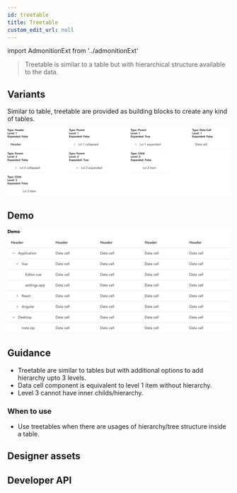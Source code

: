 ```yaml
---
id: treetable
title: Treetable
custom_edit_url: null
---
```


import AdmonitionExt from '../admonitionExt'

> Treetable is similar to a table but with hierarchical structure available to the data.


## Variants

Similar to table, treetable are provided as building blocks to create any kind of tables.

![treetable types](img/treetable-types.svg)


## Demo

![treetable demo](img/treetabl-demo.svg)


## Guidance

* Treetable are similar to tables but with additional options to add hierarchy upto 3 levels.
* Data cell component is equivalent to level 1 item without hierarchy.
* Level 3 cannot have inner childs/hierarchy. 

### When to use

* Use treetables when there are usages of hierarchy/tree structure inside a table.


## Designer assets

<AdmonitionExt type="figma" url="https://www.figma.com/file/kzLxtqv6YGL0wotiqzgEo4/GEL-UI-Doc?node-id=618%3A56803" />


## Developer API

<AdmonitionExt type="vue" url="https://primefaces.org/primevue/treetable" />